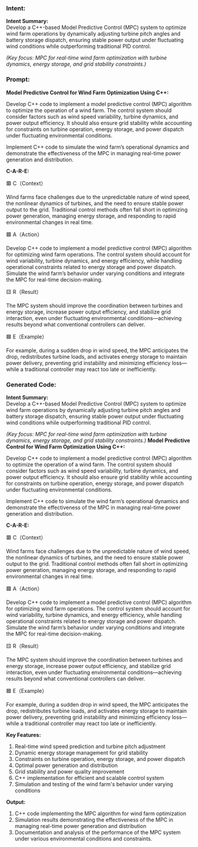 ### Intent:
**Intent Summary:**  
Develop a C++-based Model Predictive Control (MPC) system to optimize wind farm operations by dynamically adjusting turbine pitch angles and battery storage dispatch, ensuring stable power output under fluctuating wind conditions while outperforming traditional PID control.  

*(Key focus: MPC for real-time wind farm optimization with turbine dynamics, energy storage, and grid stability constraints.)*

### Prompt:
**Model Predictive Control for Wind Farm Optimization Using C++:**

Develop C++ code to implement a model predictive control (MPC) algorithm to optimize the operation of a wind farm. The control system should consider factors such as wind speed variability, turbine dynamics, and power output efficiency. It should also ensure grid stability while accounting for constraints on turbine operation, energy storage, and power dispatch under fluctuating environmental conditions.

Implement C++ code to simulate the wind farm’s operational dynamics and demonstrate the effectiveness of the MPC in managing real-time power generation and distribution.

**C-A-R-E:**

🟥 C（Context）

Wind farms face challenges due to the unpredictable nature of wind speed, the nonlinear dynamics of turbines, and the need to ensure stable power output to the grid. Traditional control methods often fall short in optimizing power generation, managing energy storage, and responding to rapid environmental changes in real time.

🟩 A（Action）

Develop C++ code to implement a model predictive control (MPC) algorithm for optimizing wind farm operations. The control system should account for wind variability, turbine dynamics, and energy efficiency, while handling operational constraints related to energy storage and power dispatch. Simulate the wind farm’s behavior under varying conditions and integrate the MPC for real-time decision-making.

🟨 R（Result）

The MPC system should improve the coordination between turbines and energy storage, increase power output efficiency, and stabilize grid interaction, even under fluctuating environmental conditions—achieving results beyond what conventional controllers can deliver.

🟦 E（Example）

For example, during a sudden drop in wind speed, the MPC anticipates the drop, redistributes turbine loads, and activates energy storage to maintain power delivery, preventing grid instability and minimizing efficiency loss—while a traditional controller may react too late or inefficiently.

### Generated Code:
**Intent Summary:**  
Develop a C++-based Model Predictive Control (MPC) system to optimize wind farm operations by dynamically adjusting turbine pitch angles and battery storage dispatch, ensuring stable power output under fluctuating wind conditions while outperforming traditional PID control.  

*(Key focus: MPC for real-time wind farm optimization with turbine dynamics, energy storage, and grid stability constraints.)*
**Model Predictive Control for Wind Farm Optimization Using C++:**

Develop C++ code to implement a model predictive control (MPC) algorithm to optimize the operation of a wind farm. The control system should consider factors such as wind speed variability, turbine dynamics, and power output efficiency. It should also ensure grid stability while accounting for constraints on turbine operation, energy storage, and power dispatch under fluctuating environmental conditions.

Implement C++ code to simulate the wind farm’s operational dynamics and demonstrate the effectiveness of the MPC in managing real-time power generation and distribution.

**C-A-R-E:**

🟥 C（Context）

Wind farms face challenges due to the unpredictable nature of wind speed, the nonlinear dynamics of turbines, and the need to ensure stable power output to the grid. Traditional control methods often fall short in optimizing power generation, managing energy storage, and responding to rapid environmental changes in real time.

🟩 A（Action）

Develop C++ code to implement a model predictive control (MPC) algorithm for optimizing wind farm operations. The control system should account for wind variability, turbine dynamics, and energy efficiency, while handling operational constraints related to energy storage and power dispatch. Simulate the wind farm’s behavior under varying conditions and integrate the MPC for real-time decision-making.

🟨 R（Result）

The MPC system should improve the coordination between turbines and energy storage, increase power output efficiency, and stabilize grid interaction, even under fluctuating environmental conditions—achieving results beyond what conventional controllers can deliver.

🟦 E（Example）

For example, during a sudden drop in wind speed, the MPC anticipates the drop, redistributes turbine loads, and activates energy storage to maintain power delivery, preventing grid instability and minimizing efficiency loss—while a traditional controller may react too late or inefficiently.

**Key Features:**

1. Real-time wind speed prediction and turbine pitch adjustment
2. Dynamic energy storage management for grid stability
3. Constraints on turbine operation, energy storage, and power dispatch
4. Optimal power generation and distribution
5. Grid stability and power quality improvement
6. C++ implementation for efficient and scalable control system
7. Simulation and testing of the wind farm's behavior under varying conditions

**Output:**

1. C++ code implementing the MPC algorithm for wind farm optimization
2. Simulation results demonstrating the effectiveness of the MPC in managing real-time power generation and distribution
3. Documentation and analysis of the performance of the MPC system under various environmental conditions and constraints.
